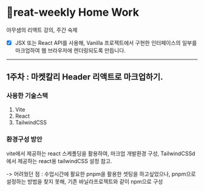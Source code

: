 # reat-weekly Home Work

야무샘의 리액트 강의, 주간 숙제
- [x] JSX 또는 React API를 사용해, Vanilla 프로젝트에서 구현한 
인터페이스의 일부를 마크업하여 웹 브라우저에 렌더링되도록 만듭니다.

---
## 1주차 :  마켓칼리 Header 리액트로 마크업하기.

### 사용한 기술스택
1. Vite
2. React
3. TailwindCSS


### 환경구성 방안
vite에서 제공하는 react 스케폴딩을 활용하여, 마크업 개발환경 구성,
TailwindCSSd에서 제공하는 react용 tailwindCSS 설정 참고.

-> 어려웠던 점 : 수업시간에 활요한 pnpm을 활용한 셋팅을 하고싶었으나,
pnpm으로 설정하는 방법을 찾지 못해, 기존 바닐라프로젝트와 같이 npm으로 구성

